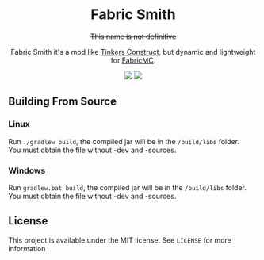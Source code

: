<h1 align="center"> Fabric Smith </h1>
<p align="center"><s>This name is not definitive</s></p>
<p align="center">Fabric Smith it's a mod like <a href="https://github.com/SlimeKnights/TinkersConstruct">Tinkers Construct</a>, but dynamic and lightweight for <a href="https://github.com/FabricMC">FabricMC</a>.</p>
<p align="center">
   <a href="https://opensource.org/licenses/Apache-2.0"><img src="https://img.shields.io/badge/License-Apache%202.0-brightgreen.svg"></a>
   <a href="https://github.com/Rochedo098/FabricSmith/">  <img src="http://cf.way2muchnoise.eu/versions/391708_latest.svg"> </a>
</p> 

## Building From Source

### Linux

Run `./gradlew build`, the compiled jar will be in the `/build/libs` folder.  
You must obtain the file without -dev and -sources.

### Windows

Run `gradlew.bat build`, the compiled jar will be in the `/build/libs` folder.  
You must obtain the file without -dev and -sources.

## License

This project is available under the MIT license. See `LICENSE` for more information
